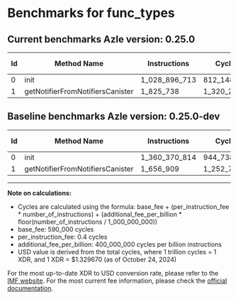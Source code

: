 # Benchmarks for func_types

## Current benchmarks Azle version: 0.25.0

| Id  | Method Name                      | Instructions  | Cycles      | USD           | USD/Million Calls | Change                                  |
| --- | -------------------------------- | ------------- | ----------- | ------------- | ----------------- | --------------------------------------- |
| 0   | init                             | 1_028_896_713 | 812_148_685 | $0.0010798897 | $1_079.88         | <font color="green">-331_474_101</font> |
| 1   | getNotifierFromNotifiersCanister | 1_825_738     | 1_320_295   | $0.0000017556 | $1.75             | <font color="red">+168_829</font>       |

## Baseline benchmarks Azle version: 0.25.0-dev

| Id  | Method Name                      | Instructions  | Cycles      | USD           | USD/Million Calls |
| --- | -------------------------------- | ------------- | ----------- | ------------- | ----------------- |
| 0   | init                             | 1_360_370_814 | 944_738_325 | $0.0012561902 | $1_256.19         |
| 1   | getNotifierFromNotifiersCanister | 1_656_909     | 1_252_763   | $0.0000016658 | $1.66             |

---

**Note on calculations:**

- Cycles are calculated using the formula: base_fee + (per_instruction_fee \* number_of_instructions) + (additional_fee_per_billion \* floor(number_of_instructions / 1_000_000_000))
- base_fee: 590_000 cycles
- per_instruction_fee: 0.4 cycles
- additional_fee_per_billion: 400_000_000 cycles per billion instructions
- USD value is derived from the total cycles, where 1 trillion cycles = 1 XDR, and 1 XDR = $1.329670 (as of October 24, 2024)

For the most up-to-date XDR to USD conversion rate, please refer to the [IMF website](https://www.imf.org/external/np/fin/data/rms_sdrv.aspx).
For the most current fee information, please check the [official documentation](https://internetcomputer.org/docs/current/developer-docs/gas-cost#execution).
